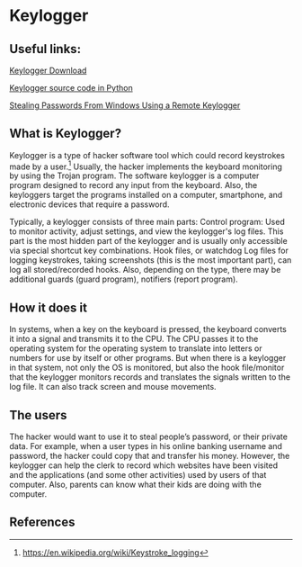 # Keylogger
## Useful links:
[Keylogger Download](https://www.logixoft.com/index)

[Keylogger source code in Python](https://www.thepythoncode.com/article/write-a-keylogger-python)

[Stealing Passwords From Windows Using a Remote Keylogger](https://www.youtube.com/watch?v=oM-kKk5RXeo)

## What is Keylogger?
Keylogger is a type of hacker software tool which could record keystrokes made by a user.[^1] Usually, the hacker implements the keyboard monitoring by using the Trojan program. The software keylogger is a computer program designed to record any input from the keyboard. Also, the keyloggers target the programs installed on a computer, smartphone, and electronic devices that require a password. 

Typically, a keylogger consists of three main parts: Control program: Used to monitor activity, adjust settings, and view the keylogger's log files. This part is the most hidden part of the keylogger and is usually only accessible via special shortcut key combinations. Hook files, or watchdog Log files for logging keystrokes, taking screenshots (this is the most important part), can log all stored/recorded hooks. Also, depending on the type, there may be additional guards (guard program), notifiers (report program). 

## How it does it
In systems, when a key on the keyboard is pressed, the keyboard converts it into a signal and transmits it to the CPU. The CPU passes it to the operating system for the operating system to translate into letters or numbers for use by itself or other programs. But when there is a keylogger in that system, not only the OS is monitored, but also the hook file/monitor that the keylogger monitors records and translates the signals written to the log file. It can also track screen and mouse movements.


## The users
The hacker would want to use it to steal people’s password, or their private data. For example, when a user types in his online banking username and password, the hacker could copy that and transfer his money. However, the keylogger can help the clerk to record which websites have been visited and the applications (and some other activities) used by users of that computer. Also, parents can know what their kids are doing with the computer.

## 

## References
[^1]: https://en.wikipedia.org/wiki/Keystroke_logging
